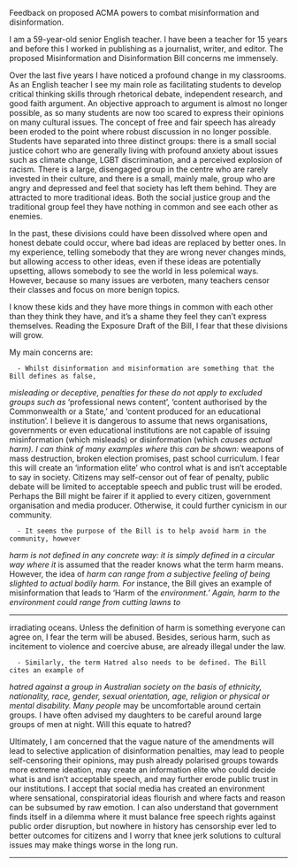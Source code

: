 Feedback on proposed ACMA powers to combat misinformation and disinformation.

I am a 59-year-old senior English teacher. I have been a teacher for 15 years and before this I worked
in publishing as a journalist, writer, and editor. The proposed Misinformation and Disinformation Bill
concerns me immensely.

Over the last five years I have noticed a profound change in my classrooms. As an English teacher I
see my main role as facilitating students to develop critical thinking skills through rhetorical debate,
independent research, and good faith argument. An objective approach to argument is almost no
longer possible, as so many students are now too scared to express their opinions on many cultural
issues. The concept of free and fair speech has already been eroded to the point where robust
discussion in no longer possible. Students have separated into three distinct groups: there is a small
social justice cohort who are generally living with profound anxiety about issues such as climate
change, LGBT discrimination, and a perceived explosion of racism. There is a large, disengaged group
in the centre who are rarely invested in their culture, and there is a small, mainly male, group who are
angry and depressed and feel that society has left them behind. They are attracted to more
traditional ideas. Both the social justice group and the traditional group feel they have nothing in
common and see each other as enemies.

In the past, these divisions could have been dissolved where open and honest debate could occur,
where bad ideas are replaced by better ones. In my experience, telling somebody that they are wrong
never changes minds, but allowing access to other ideas, even if these ideas are potentially upsetting,
allows somebody to see the world in less polemical ways. However, because so many issues are
verboten, many teachers censor their classes and focus on more benign topics.

I know these kids and they have more things in common with each other than they think they have,
and it’s a shame they feel they can’t express themselves. Reading the Exposure Draft of the Bill, I fear
that these divisions will grow.

My main concerns are:

      - Whilst disinformation and misinformation are something that the Bill defines as false,
_misleading or deceptive, penalties for these do not apply to excluded groups such as_
‘professional news content’, ‘content authorised by the Commonwealth or a State,’
and ‘content produced for an educational institution’. I believe it is dangerous to
assume that news organisations, governments or even educational institutions are
not capable of issuing misinformation (which misleads) or disinformation (which
_causes actual harm). I can think of many examples where this can be shown:_
weapons of mass destruction, broken election promises, past school curriculum. I
fear this will create an ‘information elite’ who control what is and isn’t acceptable to
say in society. Citizens may self-censor out of fear of penalty, public debate will be
limited to acceptable speech and public trust will be eroded. Perhaps the Bill might
be fairer if it applied to every citizen, government organisation and media producer.
Otherwise, it could further cynicism in our community.

      - It seems the purpose of the Bill is to help avoid harm in the community, however
_harm is not defined in any concrete way: it is simply defined in a circular way where it_
is assumed that the reader knows what the term harm means. However, the idea of
_harm can range from a subjective feeling of being slighted to actual bodily harm. For_
instance, the Bill gives an example of misinformation that leads to ‘Harm of the
_environment.’ Again, harm to the environment could range from cutting lawns to_


-----

irradiating oceans. Unless the definition of harm is something everyone can agree on,
I fear the term will be abused. Besides, serious harm, such as incitement to violence
and coercive abuse, are already illegal under the law.

      - Similarly, the term Hatred also needs to be defined. The Bill cites an example of
_hatred against a group in Australian society on the basis of ethnicity, nationality, race,_
_gender, sexual orientation, age, religion or physical or mental disability. Many people_
may be uncomfortable around certain groups. I have often advised my daughters to
be careful around large groups of men at night. Will this equate to hatred?

Ultimately, I am concerned that the vague nature of the amendments will lead to selective application
of disinformation penalties, may lead to people self-censoring their opinions, may push already
polarised groups towards more extreme ideation, may create an information elite who could decide
what is and isn’t acceptable speech, and may further erode public trust in our institutions. I accept
that social media has created an environment where sensational, conspiratorial ideas flourish and
where facts and reason can be subsumed by raw emotion. I can also understand that government
finds itself in a dilemma where it must balance free speech rights against public order disruption, but
nowhere in history has censorship ever led to better outcomes for citizens and I worry that knee jerk
solutions to cultural issues may make things worse in the long run.


-----

